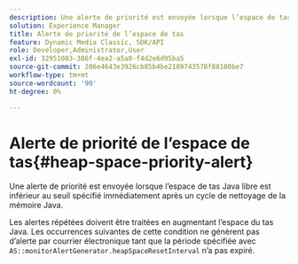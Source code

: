 ```yaml
---
description: Une alerte de priorité est envoyée lorsque l’espace de tas Java libre est inférieur au seuil spécifié immédiatement après un cycle de nettoyage de la mémoire Java.
solution: Experience Manager
title: Alerte de priorité de l’espace de tas
feature: Dynamic Media Classic, SDK/API
role: Developer,Administrator,User
exl-id: 32951003-386f-4ea2-a5a0-f4d2e6d95ba5
source-git-commit: 206e4643e3926cb85b4be2189743578f88180be7
workflow-type: tm+mt
source-wordcount: '90'
ht-degree: 0%

---
```


# Alerte de priorité de l’espace de tas{#heap-space-priority-alert}

Une alerte de priorité est envoyée lorsque l’espace de tas Java libre est inférieur au seuil spécifié immédiatement après un cycle de nettoyage de la mémoire Java.

Les alertes répétées doivent être traitées en augmentant l’espace du tas Java. Les occurrences suivantes de cette condition ne génèrent pas d’alerte par courrier électronique tant que la période spécifiée avec `AS::monitorAlertGenerator.heapSpaceResetInterval` n’a pas expiré.
